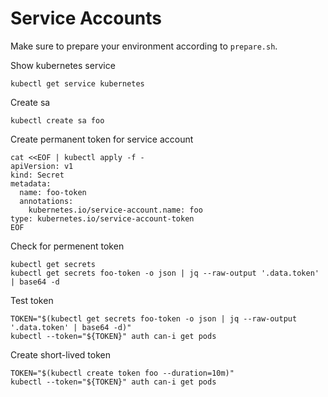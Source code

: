 # Service Accounts

Make sure to prepare your environment according to `prepare.sh`.

Show kubernetes service

```shell
kubectl get service kubernetes
```

Create sa

```shell
kubectl create sa foo
```

Create permanent token for service account

```shell
cat <<EOF | kubectl apply -f -
apiVersion: v1
kind: Secret
metadata:
  name: foo-token
  annotations:
    kubernetes.io/service-account.name: foo
type: kubernetes.io/service-account-token
EOF
```

Check for permenent token

```shell
kubectl get secrets
kubectl get secrets foo-token -o json | jq --raw-output '.data.token' | base64 -d
```

Test token

```shell
TOKEN="$(kubectl get secrets foo-token -o json | jq --raw-output '.data.token' | base64 -d)"
kubectl --token="${TOKEN}" auth can-i get pods
```

Create short-lived token

```shell
TOKEN="$(kubectl create token foo --duration=10m)"
kubectl --token="${TOKEN}" auth can-i get pods
```
